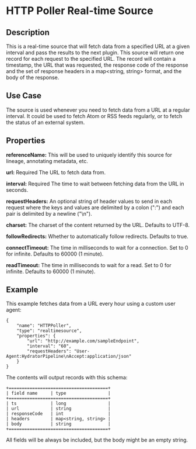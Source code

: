 # HTTP Poller Real-time Source

Description
-----------
This is a real-time source that will fetch data from a specified URL at a given interval and
pass the results to the next plugin. This source will return one record for each request to
the specified URL. The record will contain a timestamp, the URL that was requested, the response code
of the response and the set of response headers in a map<string, string> format, and the body of the response.

Use Case
--------
The source is used whenever you need to fetch data from a URL at a regular interval. It could be
used to fetch Atom or RSS feeds regularly, or to fetch the status of an external system.


Properties
----------
**referenceName:** This will be used to uniquely identify this source for lineage, annotating metadata, etc.

**url:** Required The URL to fetch data from.

**interval:** Required The time to wait between fetching data from the URL in seconds.

**requestHeaders:** An optional string of header values to send in each request where the keys and values are
delimited by a colon (":") and each pair is delimited by a newline ("\n").

**charset:** The charset of the content returned by the URL. Defaults to UTF-8.

**followRedirects:** Whether to automatically follow redirects. Defaults to true.

**connectTimeout:** The time in milliseconds to wait for a connection. Set to 0 for infinite. Defaults to 60000 (1 minute).

**readTimeout:** The time in milliseconds to wait for a read. Set to 0 for infinite. Defaults to 60000 (1 minute).

Example
-------
This example fetches data from a URL every hour using a custom user agent:

    {
        "name": "HTTPPoller",
        "type": "realtimesource",
        "properties": {
            "url": "http://example.com/sampleEndpoint",
            "interval": "60",
            "requestHeaders": "User-Agent:HydratorPipeline\nAccept:application/json"
        }
    }

The contents will output records with this schema:

    +======================================+
    | field name     | type                |
    +======================================+
    | ts             | long                |
    | url            | string              |
    | responseCode   | int                 |
    | headers        | map<string, string> |
    | body           | string              |
    +======================================+

All fields will be always be included, but the body might be an empty string.
